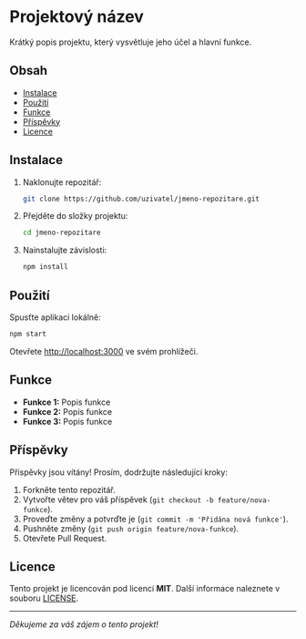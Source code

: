 # Projektový název

Krátký popis projektu, který vysvětluje jeho účel a hlavní funkce.

## Obsah
- [Instalace](#instalace)
- [Použití](#použití)
- [Funkce](#funkce)
- [Příspěvky](#příspěvky)
- [Licence](#licence)

## Instalace

1. Naklonujte repozitář:
   ```bash
   git clone https://github.com/uzivatel/jmeno-repozitare.git
   ```
2. Přejděte do složky projektu:
   ```bash
   cd jmeno-repozitare
   ```
3. Nainstalujte závislosti:
   ```bash
   npm install
   ```

## Použití

Spusťte aplikaci lokálně:
```bash
npm start
```

Otevřete [http://localhost:3000](http://localhost:3000) ve svém prohlížeči.

## Funkce

- **Funkce 1:** Popis funkce
- **Funkce 2:** Popis funkce
- **Funkce 3:** Popis funkce

## Příspěvky

Příspěvky jsou vítány! Prosím, dodržujte následující kroky:
1. Forkněte tento repozitář.
2. Vytvořte větev pro váš příspěvek (`git checkout -b feature/nova-funkce`).
3. Proveďte změny a potvrďte je (`git commit -m 'Přidána nová funkce'`).
4. Pushněte změny (`git push origin feature/nova-funkce`).
5. Otevřete Pull Request.

## Licence

Tento projekt je licencován pod licencí **MIT**. Další informace naleznete v souboru [LICENSE](LICENSE).

---

*Děkujeme za váš zájem o tento projekt!*

